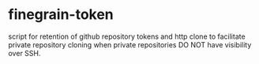 # finegrain-token
script for retention of github repository tokens and http clone to facilitate private repository cloning when private repositories DO NOT have visibility over SSH.
